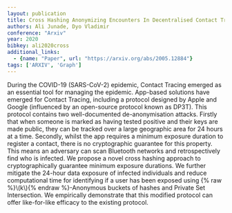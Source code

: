 ```yaml
---
layout: publication
title: Cross Hashing Anonymizing Encounters In Decentralised Contact Tracing Protocols
authors: Ali Junade, Dyo Vladimir
conference: "Arxiv"
year: 2020
bibkey: ali2020cross
additional_links:
  - {name: "Paper", url: "https://arxiv.org/abs/2005.12884"}
tags: ['ARXIV', 'Graph']
---
```

During the COVID-19 (SARS-CoV-2) epidemic, Contact Tracing emerged as an essential tool for managing the epidemic. App-based solutions have emerged for Contact Tracing, including a protocol designed by Apple and Google (influenced by an open-source protocol known as DP3T). This protocol contains two well-documented de-anonymisation attacks. Firstly that when someone is marked as having tested positive and their keys are made public, they can be tracked over a large geographic area for 24 hours at a time. Secondly, whilst the app requires a minimum exposure duration to register a contact, there is no cryptographic guarantee for this property. This means an adversary can scan Bluetooth networks and retrospectively find who is infected. We propose a novel cross hashing approach to cryptographically guarantee minimum exposure durations. We further mitigate the 24-hour data exposure of infected individuals and reduce computational time for identifying if a user has been exposed using \{&#37; raw &#37;\}\\(k\\)\{&#37; endraw &#37;\}-Anonymous buckets of hashes and Private Set Intersection. We empirically demonstrate that this modified protocol can offer like-for-like efficacy to the existing protocol.
